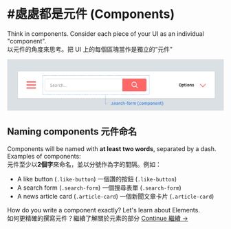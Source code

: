 #處處都是元件 (Components)
==========

Think in components. Consider each piece of your UI as an individual "component". <br>
以元件的角度來思考。把 UI 上的每個區塊當作是獨立的“元件”

![](images/component-example.png)

## Naming components 元件命名
Components will be named with **at least two words**, separated by a dash. Examples of components:<br>
元件至少以**2個字**來命名，並以分號作為字的間隔。例如：<br>

  * A like button (`.like-button`) 一個讚的按鈕 (`.like-button`)
  * A search form (`.search-form`) 一個搜尋表單 (`.search-form`)
  * A news article card (`.article-card`) 一個新聞文章卡片 (`.article-card`)

How do you write a component exactly? Let's learn about Elements. <br>
如何更精確的撰寫元件？繼續了解關於元素的部分
[Continue 繼續 →](2-json-syntax.md)
<!-- {p:.pull-box} -->
